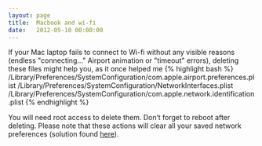 ```yaml
---
layout: page
title:  Macbook and wi-fi
date:   2012-05-10 00:00:00
---
```


If your Mac laptop fails to connect to Wi-fi without any visible reasons (endless "connecting…" Airport animation or "timeout" errors),
deleting these files might help you, as it once helped me
{% highlight bash %}
/Library/Preferences/SystemConfiguration/com.apple.airport.preferences.plist
/Library/Preferences/SystemConfiguration/NetworkInterfaces.plist
/Library/Preferences/SystemConfiguration/com.apple.network.identification.plist
{% endhighlight %}

You will need root access to delete them. Don’t forget to reboot after deleting. Please note that these actions will clear all your saved network preferences
(solution found [here](http://forums.macrumors.com/showthread.php?t=858407)).